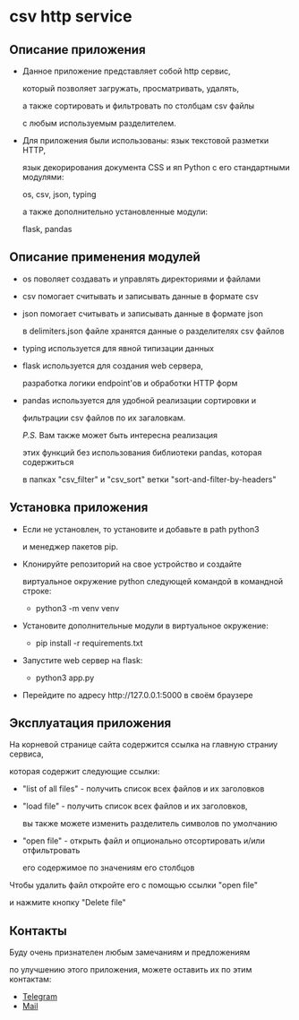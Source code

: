 <h1>csv http service</h1>
<h2>Описание приложения</h2>
<ul>
  <li>
    <p>Данное приложение представляет собой http сервис,</p>
    <p>который позволяет загружать, просматривать, удалять,</p>
    <p>а также сортировать и фильтровать по столбцам csv файлы</p>
    <p>с любым используемым разделителем.</p>
  </li>
  <li>
    <p>Для приложения были использованы: язык текстовой разметки HTTP,</p>
    <p>язык декорирования документа CSS и яп Python c его стандартными модулями:</p>
    <p>os, csv, json, typing</p>
    <p>а также дополнительно установленные модули:</p>
    <p>flask, pandas</p>
  </li>
</ul>
<h2>Описание применения модулей</h2>
<ul>
  <li>
    <p>os поволяет создавать и управлять директориями и файлами</p>
  </li>
  <li>
    <p>csv помогает считывать и записывать данные в формате csv</p>
  </li>
  <li>
    <p>json помогает считывать и записывать данные в формате json</p>
    <p>в delimiters.json файле хранятся данные о разделителях csv файлов</p>
  </li>
  <li>
    <p>typing используется для явной типизации данных</p>
  </li>
  <li>
    <p>flask используется для создания web сервера,</p>
    <p>разработка логики endpoint'ов и обработки HTTP форм</p>
  </li>
  <li>
    <p>pandas используется для удобной реализации сортировки и</p>
    <p>фильтрации csv файлов по их загаловкам.</p>
    <p><i>P.S.</i> Вам также может быть интересна реализация</p>
    <p>этих функций без использования библиотеки pandas, которая содержиться</p>
    <p>в папках "csv_filter" и "csv_sort" ветки "sort-and-filter-by-headers"</p>
  </li>
</ul>
<h2>Установка приложения</h2>
<ul>
  <li>
    <p>Если не установлен, то установите и добавьте в path python3</p>
    <p>и менеджер пакетов pip.</p>
  </li>
  <li>
    <p>Клонируйте репозиторий на свое устройство и создайте</p>
    <p>виртуальное окружение python следующей командой в командной строке:</p>
    <ul>
      <li><p>python3 -m venv venv</p></li>
    </ul>
  </li>
  <li>
    <p>Установите дополнительные модули в виртуальное окружение:</p>
    <ul>
      <li><p>pip install -r requirements.txt</p></li>
    </ul>
  </li>
  <li>
    <p>Запустите web сервер на flask:</p>
    <ul>
      <li><p>python3 app.py</p></li>
    </ul>
  </li> 
  <li>
    <p>Перейдите по адресу http://127.0.0.1:5000 в своём браузере</p>
</ul>
<h2>Эксплуатация приложения</h2>
<p>На корневой странице сайта содержится ссылка на главную страниу сервиса,</p>
<p>которая содержит следующие ссылки:</p>
<ul>
  <li><p>"list of all files" - получить список всех файлов и их заголовков</p></li>
  <li>
    <p>"load file" - получить список всех файлов и их заголовков,</p>
    <p>вы также можете изменить разделитель символов по умолчанию</p>
  </li>
  <li>
    <p>"open file" - открыть файл и опционально отсортировать и/или отфильтровать</p>
    <p>его содержимое по значениям его столбцов</p>
  </li>
</ul>
<p>Чтобы удалить файл откройте его с помощью ссылки "open file"</p>
<p>и нажмите кнопку "Delete file"
<h2>Контакты</h2>
<p>Буду очень признателен любым замечаниям и предложениям</p>
<p>по улучшению этого приложения, можете оставить их по этим контактам:</p>
<ul>
  <li><a href="https://t.me/RidrigBung">Telegram</a></li>
  <li><a href="mailto:babn1n.and@yandex.ru&body=В твоем проекте csv http service можно было бы реализовать">Mail</a></li>
</ul>
